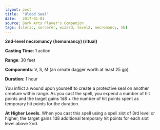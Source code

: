 ```yaml
---
layout: post
title:  "Blood Seal"
date:   2017-01-01
source: Dark Arts Player's Companion
tags: [cleric, sorcerer, wizard, level2, necromancy, hb]
---
```


**2nd-level necromancy (hemomancy) (ritual)**

**Casting Time**: 1 action

**Range**: 30 feet

**Components**: V, S, M (an ornate dagger worth at least 25 gp)

**Duration**: 1 hour

You inflict a wound upon yourself to create a protective seal on another creature within range. As you cast the spell, you expend a number of hit points and the target gains 1d8 + the number of hit points spent as temporary hit points for the duration.

**At Higher Levels.** When you cast this spell using a spell slot of 3rd level or higher, the target gains 1d8 additional temporary hit points for each slot level above 2nd.
